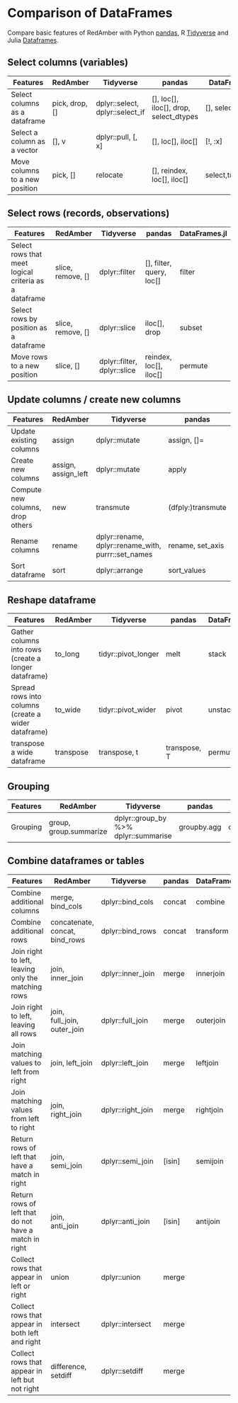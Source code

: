 # Comparison of DataFrames

Compare basic features of RedAmber with Python 
[pandas](https://pandas.pydata.org/),
R [Tidyverse](https://www.tidyverse.org/) and
Julia [Dataframes](https://dataframes.juliadata.org/stable/).

## Select columns (variables)

| Features                        |	RedAmber        |	Tidyverse 	                     | pandas                                 | DataFrames.jl     |
|---                              |---              |---                              |---                                     |---                |
| Select columns as a dataframe   |	pick, drop, [] 	| dplyr::select, dplyr::select_if | [], loc[], iloc[], drop, select_dtypes | [], select        |
| Select a column as a vector     | 	[], v 	        | dplyr::pull, [, x]	             | [], loc[], iloc[]                      | [!, :x]           |
| Move columns to a new position  |	pick, [] 	      | relocate                        | [], reindex, loc[], iloc[]             | select,transform  |

## Select rows (records, observations)

| Features                                              |	RedAmber 	        | Tidyverse                   | pandas                   | DataFrames.jl |
|---                                                    |---                |---                          |---                       |---            |
| Select rows that meet logical criteria as a dataframe |	slice, remove, [] | 	dplyr::filter              |	[], filter, query, loc[] | filter        |
| Select rows by position as a dataframe 	              | slice, remove, [] | dplyr::slice 	              | iloc[], drop             | subset        |
| Move rows to a new position 	                         | slice, [] 	       | dplyr::filter, dplyr::slice |	reindex, loc[], iloc[]   | permute       |

## Update columns / create new columns

|Features 	                         | RedAmber 	          | Tidyverse 	                                        | pandas            | DataFrames.jl |
|---                                |---                  |---                                                 |---                |---            |
| Update existing columns           |	assign 	            | dplyr::mutate                                     	| assign, []=       | mapcols       |
| Create new columns 	              | assign, assign_left |	dplyr::mutate 	                                    | apply             | insertcols,.+ |
| Compute new columns, drop others 	| new 	               | transmute 	                                        | (dfply:)transmute | transform,insertcols,mapcols |
| Rename columns 	                  | rename              |	dplyr::rename, dplyr::rename_with, purrr::set_names |	rename, set_axis  | rename        |
| Sort dataframe 	                  | sort 	              | dplyr::arrange 	                                    | sort_values       | sort          |

## Reshape dataframe

| Features 	                                           | RedAmber 	| Tidyverse 	         | pandas       | DataFrames.jl |
|---                                                   |---        |---                  |---           |---            |
| Gather columns into rows (create a longer dataframe) |	to_long 	 | tidyr::pivot_longer |	melt         | stack         |
| Spread rows into columns (create a wider dataframe)  | to_wide 	 | tidyr::pivot_wider 	| pivot        | unstack       |
| transpose a wide dataframe 	                         | transpose | transpose, t 	      | transpose, T | permutedims   |

## Grouping

| Features | RedAmber 	              | Tidyverse 	                          | pandas       | DataFrames.jl   |
|---       |---                      |---                                   |---           |---              |
|Grouping 	| group, group.summarize 	| dplyr::group_by %>% dplyr::summarise | groupby.agg  | combine,groupby |

## Combine dataframes or tables

| Features 	                               |  RedAmber 	                    | Tidyverse          | pandas  | DataFrames.jl |
|---                                       |---                             |---                 |---      |---            |
| Combine additional columns               | merge, bind_cols               | dplyr::bind_cols   | concat  | combine       |
| Combine additional rows 	                | concatenate, concat, bind_rows |	dplyr::bind_rows 	 | concat  | transform     |
| Join right to left, leaving only the matching rows| join, inner_join      | dplyr::inner_join  | merge   | innerjoin     |
| Join right to left, leaving all rows     | join, full_join, outer_join 	  | dplyr::full_join   | merge   | outerjoin     |
| Join matching values to left from right  | join, left_join                |	dplyr::left_join 	 | merge   | leftjoin      |
| Join matching values from left to right  | join, right_join               |	dplyr::right_join  | merge   | rightjoin     |
| Return rows of left that have a match in right | join, semi_join 	        | dplyr::semi_join 	 | [isin]  | semijoin      |
| Return rows of left that do not have a match in right | join, anti_join   |	dplyr::anti_join 	 | [isin]  | antijoin      |
| Collect rows that appear in left or right | union 	                       | dplyr::union       | merge   |               |
| Collect rows that appear in both left and right | intersect 	             | dplyr::intersect 	 | merge   |               |
| Collect rows that appear in left but not right | difference, setdiff      | dplyr::setdiff 	   | merge   |               |

 

